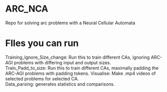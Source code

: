# ARC_NCA
Repo for solving arc problems with a Neural Cellular Automata 
# FIles you can run

Training_Ignore_Size_change:  Run this to train different CAs, ignoring ARC-AGI problems with differing input and output sizes. <br>
Train_Padd_to_size: Run this to train different CAs, maximally padding the ARC-AGI problems with padding tokens. <be>
Visualise: Make .mp4 videos of selected problems for selected CA. <br>
Data_parsing: generates statistics and comparisons. 
